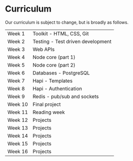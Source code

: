 # Curriculum

Our curriculum is subject to change, but is broadly as follows.

|   |   |
|---|---|
| Week 1  | Toolkit - HTML, CSS, Git |
| Week 2  | Testing - Test driven development  |
| Week 3  | Web APIs |
| Week 4  | Node core (part 1) |
| Week 5  | Node core (part 2) |
| Week 6  | Databases - PostgreSQL |
| Week 7  | Hapi - Templates |
| Week 8  | Hapi - Authentication |
| Week 9  | Redis - pub/sub and sockets |
| Week 10 | Final project |
| Week 11 | Reading week |
| Week 12 | Projects |
| Week 13 | Projects |
| Week 14 | Projects |
| Week 15 | Projects |
| Week 16 | Projects |
